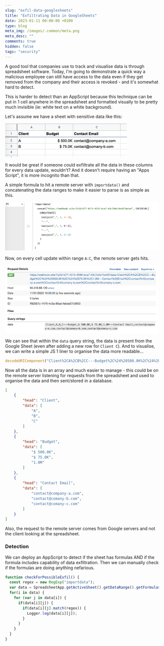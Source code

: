 ```yaml
---
slug: "exfil-data-googlesheets"
title: "Exfiltrating Data in GoogleSheets"
date: 2023-01-11 00:00:00 +0100
type: blog
meta_img: /images/.common/meta.png
meta_desc: ""
comments: true
hidden: false
tags: "security"
---
```


A good tool that companies use to track and visualise data is through spreadsheet software. Today, I'm going to demonstrate a quick way a malicious employee can still have access to the data even if they get removed from the company and their access is revoked - and it's somewhat hard to detect.

This is harder to detect than an AppScript because this technique can be put in 1 cell anywhere in the spreadsheet and formatted visually to be pretty much invisible (ie: white text on a white background).

Let's assume we have a sheet with sensitive data like this:

![Example Sheet](./images/exfiltrating-data-googlesheets/1.png "An example sheet holding sensitive data")

It would be great if someone could exfiltrate all the data in these columns for every data update, wouldn't? And it doesn't require having an "Apps Script", it is more incognito than that.

A simple formula to hit a remote server with `importdata()` and concatenating the data ranges to make it easier to parse is as simple as this.

![Formula](./images/exfiltrating-data-googlesheets/2.png "Formula to send data to a remote server")

Now, on every cell update within range `A:C`, the remote server gets hits.

![Exfiltrated](./images/exfiltrating-data-googlesheets/3.png "Data exfiltrated to a remote server")

We can see that within the `data` query string, the data is present from the Google Sheet (even after adding a new row for `Client C`). And to visualise, we can write a simple JS 1 liner to organise the data more readable...

```js
decodeURIComponent("Client%2CA%2CB%2CC---Budget%2C%24%20500.0K%2C%24%2075.0K%2C1.0M---Contact%20Email%2Ccontact%40company-a.com%2Ccontact%40comany-b.com%2Ccontact%40comany-c.com").split("---").map((d,i) => {exfil[i] = {head: d.split(",")[0], data: d.split(",").slice(1)};});
```

Now all the data is in an array and much easier to manage - this could be on the remote server listening for requests from the spreadsheet and used to organise the data and then sent/stored in a database.

```JSON
[
    {
		"head": "Client",
		"data": [
			"A",
			"B",
			"C"
		]
	},
	{
		"head": "Budget",
		"data": [
			"$ 500.0K",
			"$ 75.0K",
			"1.0M"
		]
	},
	{
		"head": "Contact Email",
		"data": [
			"contact@company-a.com",
			"contact@comany-b.com",
			"contact@comany-c.com"
		]
	}
]
```

Also, the request to the remote server comes from Google servers and not the client looking at the spreadsheet.

### Detection

We can deploy an AppScript to detect if the sheet has formulas AND if the formula includes capability of data exfiltration. Then we can manually check if the formulas are doing anything nefarious.

```js
function checkForPossibleExfil() {
  const regex = new RegExp("importdata");
  var data = SpreadsheetApp.getActiveSheet().getDataRange().getFormulas();
  for(i in data) {
    for (var j in data[i]) {
      if(data[i][j]) {
        if(data[i][j].match(regex)) {
          Logger.log(data[i][j]);
        }
      }
    }
  }
}
```